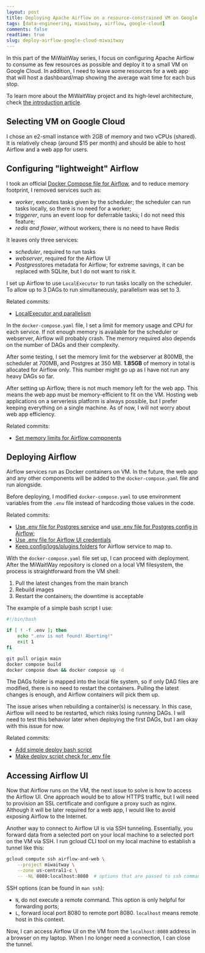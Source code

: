 ```yaml
---
layout: post
title: Deploying Apache Airflow on a resource-constrained VM on Google Cloud - MiWaitWay Part 1
tags: [data-engineering, miwaitway, airflow, google-cloud]
comments: false
readtime: true
slug: deploy-airflow-google-cloud-miwaitway
---
```


In this part of the MiWaitWay series, I focus on configuring Apache Airflow to consume as few resources as possible and deploy it to a small VM on Google Cloud. In addition, I need to leave some resources for a web app that will host a dashboard/map showing the average wait time for each bus stop.

To learn more about the MiWaitWay project and its high-level architecture, check [the introduction article](/miwaitway-average-wait-time-on-stop/).

## Selecting VM on Google Cloud

I chose an e2-small instance with 2GB of memory and two vCPUs (shared). It is relatively cheap (around $15 per month) and should be able to host Airflow and a web app for users.

## Configuring "lightweight" Airflow

I took an official [Docker Compose file for Airflow](https://airflow.apache.org/docs/apache-airflow/stable/howto/docker-compose/index.html), and to reduce memory footprint, I removed services such as:

- *worker*, executes tasks given by the scheduler; the scheduler can run tasks locally, so there is no need for a worker;
- *triggerer*, runs an event loop for deferrable tasks; I do not need this feature;
- *redis and flower*, without workers, there is no need to have Redis

It leaves only three services:

- *scheduler*, required to run tasks 
- *webserver*, required for the Airflow UI
- *Postgres*stores metadata for Airflow; for extreme savings, it can be replaced with SQLite, but I do not want to risk it.

I set up Airflow to use `LocalExecutor` to run tasks locally on the scheduler. To allow up to 3 DAGs to run simultaneously, parallelism was set to 3.

Related commits:
- [LocalExecutor and parallelism](https://github.com/VMois/miwaitway/commit/658d911d365780e391d805e98a2583491cea94ab#diff-3fde9d1a396e140fefc7676e1bd237d67b6864552b6f45af1ebcc27bcd0bb6e9R11-R12)

In the `docker-compose.yaml` file, I set a limit for memory usage and CPU for each service. If not enough memory is available for the scheduler or webserver, Airflow will probably crash. The memory required also depends on the number of DAGs and their complexity.

After some testing, I set the memory limit for the webserver at 800MB, the scheduler at 700MB, and Postgres at 350 MB. **1.85GB** of memory in total is allocated for Airflow only. This number might go up as I have not run any heavy DAGs so far. 

After setting up Airflow, there is not much memory left for the web app. This means the web app must be memory-efficient to fit on the VM. Hosting web applications on a serverless platform is always possible, but I prefer keeping everything on a single machine. As of now, I will not worry about web app efficiency.

Related commits:
- [Set memory limits for Airflow components](https://github.com/VMois/miwaitway/commit/fb95beb4f88ced93821092183ce089103328817b)

## Deploying Airflow

Airflow services run as Docker containers on VM. In the future, the web app and any other components will be added to the `docker-compose.yaml` file and run alongside. 

Before deploying, I modified `docker-compose.yaml` to use environment variables from the `.env` file instead of hardcoding those values in the code. 

Related commits:
- [Use .env file for Postgres service](https://github.com/VMois/miwaitway/commit/446800c94de44bffec5c81ed589b176de270c49c) and [use .env file for Postgres config in Airflow](https://github.com/VMois/miwaitway/commit/3bb57af318b3627ac081dd80b55f9b6d299a3159);
- [Use .env file for Airflow UI credentials](https://github.com/VMois/miwaitway/commit/d7469a5b567947703419e403b2be11a103aa29fe)
- [Keep config/logs/plugins folders](https://github.com/VMois/miwaitway/commit/9b41e32905dbb62b7b99ae89824365d1ae221fb0) for Airflow service to map to.

With the `docker-compose.yaml` file set up, I can proceed with deployment. After the MiWaitWay repository is cloned on a local VM filesystem, the process is straightforward from the VM shell:

1. Pull the latest changes from the main branch
2. Rebuild images
3. Restart the containers; the downtime is acceptable

The example of a simple bash script I use:

```bash
#!/bin/bash

if [ ! -f .env ]; then
    echo ".env is not found! Aborting!"
    exit 1
fi

git pull origin main
docker compose build
docker compose down && docker compose up -d
```

The DAGs folder is mapped into the local file system, so if only DAG files are modified, there is no need to restart the containers. Pulling the latest changes is enough, and Airflow containers will pick them up.

The issue arises when rebuilding a container(s) is necessary. In this case, Airflow will need to be restarted, which risks losing running DAGs. I will need to test this behavior later when deploying the first DAGs, but I am okay with this issue for now.

Related commits:
- [Add simple deploy bash script](https://github.com/VMois/miwaitway/commit/5d9d8fb1dc3b10cbdf1f00ef191ade22335bd7cd)
- [Make deploy script check for .env file](https://github.com/VMois/miwaitway/commit/432ea17dfb1c8a1e6550f506cbc112cf6c686233)

## Accessing Airflow UI

Now that Airflow runs on the VM, the next issue to solve is how to access the Airflow UI. One approach would be to allow HTTPS traffic, but I will need to provision an SSL certificate and configure a proxy such as nginx. Although it will be later required for a web app, I would like to avoid exposing Airflow to the Internet.

Another way to connect to Airflow UI is via SSH tunneling. Essentially, you forward data from a selected port on your local machine to a selected port on the VM via SSH. I run gcloud CLI tool on my local machine to establish a tunnel like this:

```bash
gcloud compute ssh airflow-and-web \
    --project miwaitway \
    --zone us-central1-c \
    -- -NL 8080:localhost:8080  # options that are passed to ssh command
```

SSH options (can be found in `man ssh`):

- `N`, do not execute a remote command. This option is only helpful for forwarding ports;
- `L`, forward local port 8080 to remote port 8080. `localhost` means remote host in this context.

Now, I can access Airflow UI on the VM from the `localhost:8080` address in a browser on my laptop. When I no longer need a connection, I can close the tunnel.
